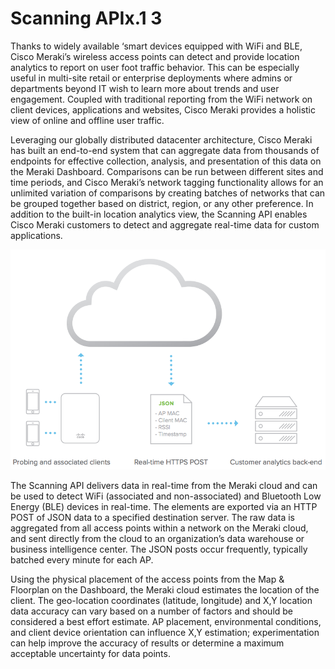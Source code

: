 # Scanning APIx.1 3
Thanks to widely available ‘smart devices equipped with WiFi and BLE, Cisco Meraki’s wireless access points can detect and provide location analytics to report on user foot traffic behavior. This can be especially useful in multi-site retail or enterprise deployments where admins or departments beyond IT wish to learn more about trends and user engagement. Coupled with traditional reporting from the WiFi network on client devices, applications and websites, Cisco Meraki provides a holistic view of online and offline user traffic.  

Leveraging our globally distributed datacenter architecture, Cisco Meraki has built an end-to-end system that can aggregate data from thousands of endpoints for effective collection, analysis, and presentation of this data on the Meraki Dashboard. Comparisons can be run between different sites and time periods, and Cisco Meraki’s network tagging functionality allows for an unlimited variation of comparisons by creating batches of networks that can be grouped together based on district, region, or any other preference. In addition to the built-in location analytics view, the Scanning API enables Cisco Meraki customers to detect and aggregate real-time data for custom applications.

![](images/Screen_Shot_2015-07-09_at_4.15.26_PM.png)

The Scanning API delivers data in real-time from the Meraki cloud and can be used to detect WiFi (associated and non-associated) and Bluetooth Low Energy (BLE) devices in real-time. The elements are exported via an HTTP POST of JSON data to a specified destination server. The raw data is aggregated from all access points within a network on the Meraki cloud, and sent directly from the cloud to an organization’s data warehouse or business intelligence center. The JSON posts occur frequently, typically batched every minute for each AP.

Using the physical placement of the access points from the Map & Floorplan on the Dashboard, the Meraki cloud estimates the location of the client. The geo-location coordinates (latitude, longitude) and X,Y location data accuracy can vary based on a number of factors and should be considered a best effort estimate. AP placement, environmental conditions, and client device orientation can influence X,Y estimation; experimentation can help improve the accuracy of results or determine a maximum acceptable uncertainty for data points.
